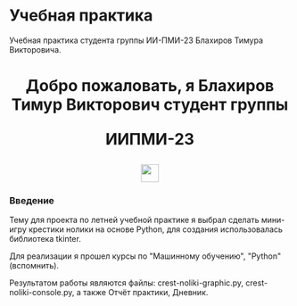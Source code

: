 # Учебная практика
Учебная практика студента группы ИИ-ПМИ-23 Блахиров Тимура Викторовича.



<h1 align="center">Добро пожаловать, я Блахиров Тимур Викторович студент группы <p style="color=: red;">ИИПМИ-23</p> 
<img src="https://github.com/blackcater/blackcater/raw/main/images/Hi.gif" height="32"/></h1>
<h3 align="left">Введение</h3>
<p align="left">Тему для проекта по летней учебной практике я выбрал сделать мини-игру крестики нолики на основе Python, для создания использовалась библиотека tkinter.</p>
<p align="left"> Для реализации я прошел курсы по "Машинному обучению", "Python"(вспомнить).</p>
<p align="left"> Результатом работы являются файлы: crest-noliki-graphic.py, crest-noliki-console.py, а также Отчёт практики, Дневник.</p>

